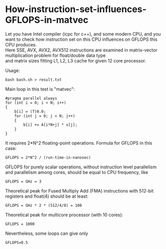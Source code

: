 # How-instruction-set-influences-GFLOPS-in-matvec

Let you have Intel compiler (icpc for c++), and some modern CPU, and you want to check how instruction set on this CPU influences on GFLOPS this CPU produces.\
Here SSE, AVX, AVX2, AVX512 instructions are examined in matrix-vector multiplication problem for float/double data type\
and matrix sizes fitting L1, L2, L3 cache for given 12 core processor.

Usage:
~~~
bash bash.sh > result.txt
~~~

Main loop in this test is "matvec":
~~~
#pragma parallel always
for (int i = 0; i < N; i++)
{
    b[i] = (T)0.0;
    for (int j = 0; j < N; j++)
    {
        b[i] += A[i*N+j] * x[j];
    }
}
~~~

It requires 2*N^2 floating-point operations. Formula for GFLOPS in this case:
~~~
GFLOPS = 2*N^2 / (run-time-in-nanosec)
~~~

GFLOPS for purely scalar operations, without instruction level parallelism and parallelism among cores, should be equal to CPU frequency, like
~~~
GFLOPS = GHz = 3
~~~
Theoretical peak for Fused Multiply Add (FMA) instructions with 512-bit registers and float(4) should be at least:
~~~
GFLOPS = GHz * 2 * (512/4/8) = 100
~~~
Theoretical peak for multicore processor (with 10 cores):
~~~
GFLOPS = 1000
~~~

Nevertheless, some loops can give only
~~~
GFLOPS=0.5
~~~
